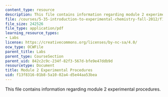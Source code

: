 ```yaml
---
content_type: resource
description: This file contains information regarding module 2 experimental procedures.
file: /courses/5-35-introduction-to-experimental-chemistry-fall-2012/f13f831601b85a1002a4d5e44aa53bea_MIT5_35F12_Module2Experime.pdf
file_size: 242526
file_type: application/pdf
learning_resource_types:
- Labs
license: https://creativecommons.org/licenses/by-nc-sa/4.0/
ocw_type: OCWFile
parent_title: Labs
parent_type: CourseSection
parent_uid: 842c2c9c-234f-82f3-567d-bfe9e47ddb9d
resourcetype: Document
title: Module 2 Experimental Procedures
uid: f13f8316-01b8-5a10-02a4-d5e44aa53bea
---
```

This file contains information regarding module 2 experimental procedures.